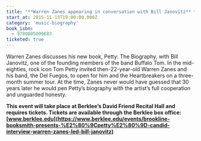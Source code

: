 ```yaml
---
title: "**Warren Zanes appearing in conversation with Bill Janovitz** *Petty: The Biography*"
start_at: 2015-11-13T19:00:00.000Z
category: 'music-biography'
book_isbn:
  - 9780805099683
ticketed: true
---
```

Warren Zanes discusses his new book, Petty: The Biography, with Bill Janovitz, one of the founding members of the band Buffalo Tom. In the mid-eighties, rock icon Tom Petty invited then-22-year-old Warren Zanes and his band, the Del Fuegos, to open for him and the Heartbreakers on a three-month summer tour. At the time, Zanes never would have guessed that 30 years later he would pen Petty’s biography with the artist’s full cooperation and unguarded honesty.

**This event will take place at Berklee’s David Friend Recital Hall and requires tickets. Tickets are available through the Berklee box office: [www.berklee.edu](https://www.berklee.edu/events/brookline-booksmith-presents-%E2%80%9Cpetty%E2%80%9D-candid-interview-warren-zanes-led-bill-janovitz)**